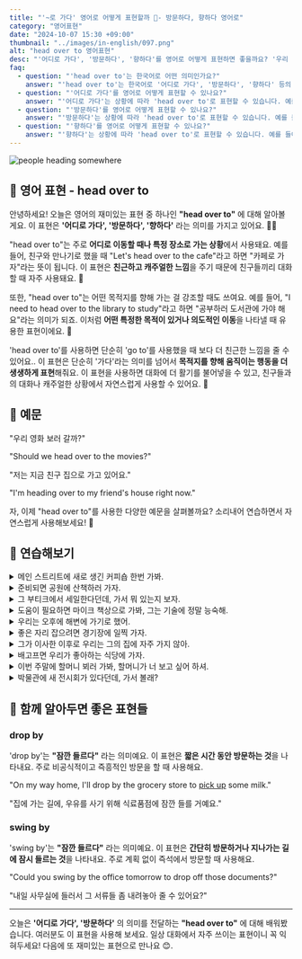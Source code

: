 ```yaml
---
title: "'~로 가다' 영어로 어떻게 표현할까 🚶- 방문하다, 향하다 영어로"
category: "영어표현"
date: "2024-10-07 15:30 +09:00"
thumbnail: "../images/in-english/097.png"
alt: "head over to 영어표현"
desc: "'어디로 가다', '방문하다', '향하다'를 영어로 어떻게 표현하면 좋을까요? '우리 영화 보러 갈까?', '저는 지금 친구 집으로 가고 있어요' 등을 영어로 표현하는 법을 배워봅시다. 다양한 예문을 통해서 연습하고 본인의 표현으로 만들어 보세요."
faq:
  - question: "'head over to'는 한국어로 어떤 의미인가요?"
    answer: "'head over to'는 한국어로 '어디로 가다', '방문하다', '향하다' 등의 의미를 가지고 있습니다. 주로 특정 장소로 이동할 때 사용되는 표현입니다."
  - question: "'어디로 가다'를 영어로 어떻게 표현할 수 있나요?"
    answer: "'어디로 가다'는 상황에 따라 'head over to'로 표현할 수 있습니다. 예를 들어, '카페로 가자'는 'Let's head over to the cafe'로 말할 수 있습니다."
  - question: "'방문하다'를 영어로 어떻게 표현할 수 있나요?"
    answer: "'방문하다'는 상황에 따라 'head over to'로 표현할 수 있습니다. 예를 들어, '친구 집을 방문하다'는 'head over to my friend's house'로 말할 수 있습니다."
  - question: "'향하다'를 영어로 어떻게 표현할 수 있나요?"
    answer: "'향하다'는 상황에 따라 'head over to'로 표현할 수 있습니다. 예를 들어, '도서관으로 향하다'는 'head over to the library'로 말할 수 있습니다."
---
```


![people heading somewhere](../images/in-english/097-1.jpeg)

## 🌟 영어 표현 - head over to

안녕하세요! 오늘은 영어의 재미있는 표현 중 하나인 **"head over to"** 에 대해 알아볼게요. 이 표현은 **'어디로 가다', '방문하다', '향하다'** 라는 의미를 가지고 있어요. 🚶‍♂️

"head over to"는 주로 **어디로 이동할 때나 특정 장소로 가는 상황**에서 사용돼요. 예를 들어, 친구와 만나기로 했을 때 "Let's head over to the cafe"라고 하면 "카페로 가자"라는 뜻이 됩니다. 이 표현은 **친근하고 캐주얼한 느낌**을 주기 때문에 친구들끼리 대화할 때 자주 사용돼요. 👫

또한, "head over to"는 어떤 목적지를 향해 가는 걸 강조할 때도 쓰여요. 예를 들어, "I need to head over to the library to study"라고 하면 "공부하러 도서관에 가야 해요"라는 의미가 되죠. 이처럼 **어떤 특정한 목적이 있거나 의도적인 이동**을 나타낼 때 유용한 표현이에요. 🎯

'head over to'를 사용하면 단순히 'go to'를 사용했을 때 보다 더 친근한 느낌을 줄 수 있어요.. 이 표현은 단순히 '가다'라는 의미를 넘어서 **목적지를 향해 움직이는 행동을 더 생생하게 표현**해줘요. 이 표현을 사용하면 대화에 더 활기를 불어넣을 수 있고, 친구들과의 대화나 캐주얼한 상황에서 자연스럽게 사용할 수 있어요. 🤗

<script async src="https://pagead2.googlesyndication.com/pagead/js/adsbygoogle.js?client=ca-pub-1465612013356152"
     crossorigin="anonymous"></script>
<!-- engple-horizontal-ad -->

<ins class="adsbygoogle"
     style="display:block"
     data-ad-client="ca-pub-1465612013356152"
     data-ad-slot="2106896038"
     data-ad-format="auto"
     data-full-width-responsive="true"></ins>

<script>
     (adsbygoogle = window.adsbygoogle || []).push({});
</script>

## 📖 예문

"우리 영화 보러 갈까?"

"Should we head over to the movies?"

"저는 지금 친구 집으로 가고 있어요."

"I'm heading over to my friend's house right now."

자, 이제 "head over to"를 사용한 다양한 예문을 살펴볼까요? 소리내어 연습하면서 자연스럽게 사용해보세요! 🚀

## 💬 연습해보기

<details>
<summary>메인 스트리트에 새로 생긴 커피숍 한번 가봐.</summary>
<span>You should head over to check out that new coffee shop on Main Street.</span>
</details>

<details>
<summary>준비되면 공원에 산책하러 가자.</summary>
<span>Once you're <a href="/blog/in-english/325.ready/">ready</a>, we can head over to the park for a walk.</span>
</details>

<details>
<summary>그 부티크에서 세일한다던데, 가서 뭐 있는지 보자.</summary>
<span>I heard there's a sale at that boutique, let's head over and see what's on offer.</span>
</details>

<details>
<summary>도움이 필요하면 마이크 책상으로 가봐, 그는 기술에 정말 능숙해.</summary>
<span>If you need help, just head over to Mike's desk. he's really good with tech stuff.</span>
</details>

<details>
<summary>우리는 오후에 해변에 가기로 했어.</summary>
<span>We planned to head over to the beach for the afternoon.</span>
</details>

<details>
<summary>좋은 자리 잡으려면 경기장에 일찍 가자.</summary>
<span>Let’s head over to the game early to get good seats.</span>
</details>

<details>
<summary>그가 이사한 이후로 우리는 그의 집에 자주 가지 않아.</summary>
<span>Since he moved, we don’t head over to his place as often.</span>
</details>

<details>
<summary>배고프면 우리가 좋아하는 식당에 가자.</summary>
<span>If you’re hungry, we can head over to that diner we love.</span>
</details>

<details>
<summary>이번 주말에 할머니 뵈러 가봐, 할머니가 너 보고 싶어 하셔.</summary>
<span>You should head over and see Grandma this weekend, she misses you.</span>
</details>

<details>
<summary>박물관에 새 전시회가 있다던데, 가서 볼래?</summary>
<span>Heard there’s a new exhibit at the museum, wanna head over and check it out?</span>
</details>

## 🤝 함께 알아두면 좋은 표현들

### drop by

'drop by'는 **"잠깐 들르다"** 라는 의미예요. 이 표현은 **짧은 시간 동안 방문하는 것**을 나타내요. 주로 비공식적이고 즉흥적인 방문을 할 때 사용해요.

"On my way home, I'll drop by the grocery store to [pick up](/blog/in-english/178.pick-up/) some milk."

"집에 가는 길에, 우유를 사기 위해 식료품점에 잠깐 들를 거예요."

### swing by

'swing by'는 **"잠깐 들르다"** 라는 의미예요. 이 표현은 **간단히 방문하거나 지나가는 길에 잠시 들르는 것**을 나타내요. 주로 계획 없이 즉석에서 방문할 때 사용해요.

"Could you swing by the office tomorrow to drop off those documents?"

"내일 사무실에 들러서 그 서류들 좀 내려놓아 줄 수 있어요?"

---

오늘은 **'어디로 가다', '방문하다'** 의 의미를 전달하는 **"head over to"** 에 대해 배워봤습니다. 여러분도 이 표현을 사용해 보세요. 일상 대화에서 자주 쓰이는 표현이니 꼭 익혀두세요! 다음에 또 재미있는 표현으로 만나요 😊.
